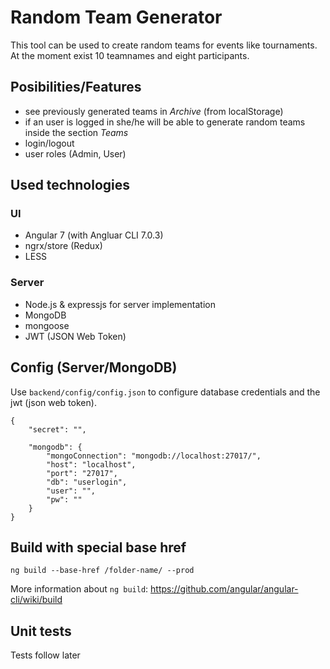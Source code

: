 # Random Team Generator

This tool can be used to create random teams for events like tournaments. At the moment exist 10 teamnames and eight participants.

## Posibilities/Features

* see previously generated teams in *Archive* (from localStorage)
* if an user is logged in she/he will be able to generate random teams inside the section *Teams*
* login/logout
* user roles (Admin, User)

## Used technologies

### UI

* Angular 7 (with Angluar CLI 7.0.3)
* ngrx/store (Redux)
* LESS

### Server

* Node.js & expressjs for server implementation
* MongoDB
* mongoose
* JWT (JSON Web Token)

## Config (Server/MongoDB)

Use `backend/config/config.json` to configure database credentials and the jwt (json web token).

```
{
    "secret": "",

    "mongodb": {
        "mongoConnection": "mongodb://localhost:27017/",
        "host": "localhost",
        "port": "27017",
        "db": "userlogin",
        "user": "",
        "pw": ""
    }
}
```

## Build with special base href

`ng build --base-href /folder-name/ --prod`

More information about `ng build`: https://github.com/angular/angular-cli/wiki/build

## Unit tests

Tests follow later
